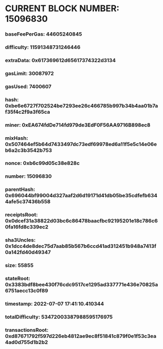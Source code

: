 # CURRENT BLOCK NUMBER: 15096830

### baseFeePerGas: 44605240845
### difficulty: 11591348731246446
### extraData: 0x617369612d65617374322d3134
### gasLimit: 30087972
### gasUsed: 7400607
### hash: 0xbe6e6727f702524be7293ee26c466785b997b34b4aa01b7af35f4c2f9a3f65ca
### miner: 0xEA674fdDe714fd979de3EdF0F56AA9716B898ec8
### mixHash: 0x507464ef5b64d7433497dc73edf69978ed6a11f5e5c14e06eb6a2c3b3542b753
### nonce: 0xb6c99d05c38e828c
### number: 15096830
### parentHash: 0x696044bf99004d327aaf2d6d19171d41db05be35cdfefb6344afe5c37436b558
### receiptsRoot: 0x0dcef31a38822d03bc6c86478baacfbc92195201e18c786c60fa16fd8c339ec2
### sha3Uncles: 0x1dcc4de8dec75d7aab85b567b6ccd41ad312451b948a7413f0a142fd40d49347
### size: 55855
### stateRoot: 0x3383bdf8bee430f76cdc9517ce1295ad337771e436e70825a6751aecc13c0f89
### timestamp: 2022-07-07 17:41:10.410344
### totalDifficulty: 53472003387988595176975
### transactionsRoot: 0xd87671792f597d226eb4812ae9ec8f51841c879f0e1f53c3ea4ad0d755d1b2b2
